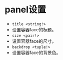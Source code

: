 # panel设置

*  `title <string!>`
 *  设置容器face的标题。
*  `size <pair!>`
 * 设置容器face的尺寸。
*  `backdrop <tuple!>`
 *  设置容器face的背景色。